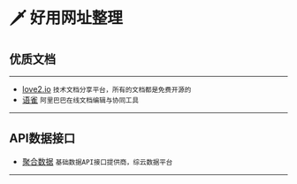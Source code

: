 # 🗡  好用网址整理
## 优质文档
***

* [love2.io](https://love2.io/) `技术文档分享平台，所有的文档都是免费开源的`
* [语雀](https://www.yuque.com/) `阿里巴巴在线文档编辑与协同工具`

***

## API数据接口
* [聚合数据](https://www.juhe.cn/docs) `基础数据API接口提供商，综云数据平台`

***
